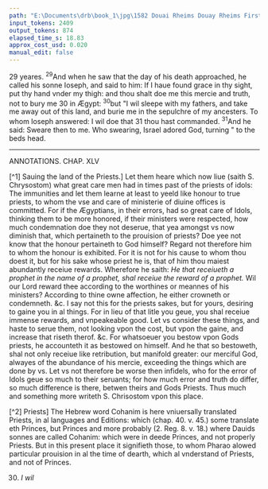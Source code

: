 ```yaml
---
path: "E:\Documents\drb\book_1\jpg\1582 Douai Rheims Douay Rheims First Edition  1 of 3 1609 Old Testament.pdf-163.jpg"
input_tokens: 2409
output_tokens: 874
elapsed_time_s: 18.83
approx_cost_usd: 0.020
manual_edit: false
---
```

29 yeares. <sup>29</sup>And when he saw that the day of his death approached, he called his sonne Ioseph, and said to him: If I haue found grace in thy sight, put thy hand vnder my thigh: and thou shalt doe me this mercie and truth, not to bury me 30 in Ægypt: <sup>30</sup>but "I wil sleepe with my fathers, and take me away out of this land, and burie me in the sepulchre of my ancesters. To whom Ioseph answered: I wil doe that 31 thou hast commanded. <sup>31</sup>And he said: Sweare then to me. Who swearing, Israel adored God, turning " to the beds head.

---

ANNOTATIONS.
CHAP. XLV

[^1] Sauing the land of the Priests.] Let them heare which now liue (saith S. Chrysostom) what great care men had in times past of the priests of idols: The immunities and let them learne at least to yeeld like honour to true priests, to whom the vse and care of ministerie of diuine offices is committed. For if the Ægyptians, in their errors, had so great care of Idols, thinking them to be more honored, if their ministers were respected, how much condemnation doe they not deserue, that yea amongst vs now diminish that, which pertaineth to the prouision of priests? Doe yee not know that the honour pertaineth to God himself? Regard not therefore him to whom the honour is exhibited. For it is not for his cause to whom thou doest it, but for his sake whose priest he is, that of him thou maiest abundantly receiue rewards. Wherefore he saith: *He that receiueth a prophet in the name of a prophet, shal receiue the reward of a prophet.* Wil our Lord reward thee according to the worthines or meannes of his ministers? According to thine owne affection, he either crowneth or condemneth. &c. I say not this for the priests sakes, but for yours, desiring to gaine you in al things. For in lieu of that litle you geue, you shal receiue immense rewards, and vnpeakeable good. Let vs consider these things, and haste to serue them, not looking vpon the cost, but vpon the gaine, and increase that riseth therof. &c. For whatsoeuer you bestow vpon Gods priests, he accounteth it as bestowed on himself. And he that so bestoweth, shal not only receiue like retribution, but manifold greater: our merciful God, alwayes of the abundance of his mercie, exceeding the things which are done by vs. Let vs not therefore be worse then infidels, who for the error of Idols geue so much to their seruants; for how much error and truth do differ, so much difference is there, betwen theirs and Gods Priests. Thus much and something more writeth S. Chrisostom vpon this place.

[^2] Priests] The Hebrew word Cohanim is here vniuersally translated Priests, in al languages and Editions: which (chap. 40. v. 45.) some translate eth Princes, but Princes and more probably (2. Reg. 8. v. 18.) where Dauids sonnes are called Cohanim: which were in deede Princes, and not properly Priests. But in this present place it signifieth those, to whom Pharao alowed particular prouision in al the time of dearth, which al vnderstand of Priests, and not of Princes.

30. *I wil*